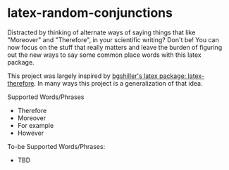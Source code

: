 latex-random-conjunctions
=========================

Distracted by thinking of alternate ways of saying things that like "Moreover" and "Therefore", in your scientific writing? Don't be! 
You can now focus on the stuff that really matters and leave the burden of figuring out the new ways to say some common place words with this latex package.

This project was largely inspired by [bgshiller's latex package: latex-therefore](https://github.com/bgschiller/latex-therefore). In many ways this project is a generalization of that idea.

Supported Words/Phrases
- Therefore
- Moreover
- For example
- However

To-be Supported Words/Phrases:
- TBD
